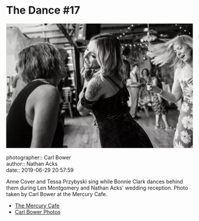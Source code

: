 # The Dance #17

![Anne Cover and Tessa Przybyski sing while Bonnie Clark dances behind them](assets/2019-06-29-set-4-the-dance-17.webp)

photographer:: Carl Bower  
author:: Nathan Acks  
date:: 2019-06-29 20:57:59

Anne Cover and Tessa Przybyski sing while Bonnie Clark dances behind them during Len Montgomery and Nathan Acks' wedding reception. Photo taken by Carl Bower at the Mercury Cafe.

* [The Mercury Cafe](http://mercurycafe.com)
* [Carl Bower Photos](https://carlbowerphotos.com)
